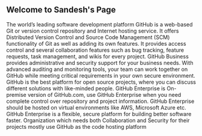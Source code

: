 ## Welcome to Sandesh's Page

The world’s leading software development platform GitHub is a web-based Git or version control repository and Internet hosting service. It offers Distributed Version Control and Source Code Management (SCM) functionality of Git as well as adding its own features. It provides access control and several collaboration features such as bug tracking, feature requests, task management, and wikis for every project. 
GitHub Business provides administrative and security support for your business needs. With advanced auditing and monitoring tools, your team can work together on GitHub while meeting critical requirements in your own secure environment. GitHub is the best platform for open source projects, where you can discuss different solutions with like-minded people.
GitHub Enterprise is On-premise version of GitHub.com, use GitHub Enterprise when you need complete control over repository and project information. GitHub Enterprise should be hosted on virtual environments like AWS, Microsoft Azure etc. GitHub Enterprise is a flexible, secure platform for building better software faster. Organization which needs both Collaboration and Security for their projects mostly use GitHub as the code hosting platform

